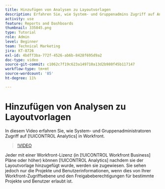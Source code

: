 ```yaml
---
title: Hinzufügen von Analysen zu Layoutvorlagen
description: Erfahren Sie, wie System- und Gruppenadmins Zugriff auf Analytics gewähren.
activity: use
feature: Reports and Dashboards
thumbnail: 335045.png
type: Tutorial
role: Admin
level: Beginner
team: Technical Marketing
jira: KT-8726
exl-id: 4bdff3ba-772f-4526-ab6b-8428f695d9a2
doc-type: video
source-git-commit: c1062c7f19c623a149710a13d2b980f45b117147
workflow-type: tm+mt
source-wordcount: '85'
ht-degree: 11%

---
```


# Hinzufügen von Analysen zu Layoutvorlagen

In diesem Video erfahren Sie, wie System- und Gruppenadministratoren Zugriff auf [!UICONTROL Analytics] in Workfront.


>[!VIDEO](https://video.tv.adobe.com/v/335045/?quality=12&learn=on)

Jeder mit einer Workfront-Lizenz (in [!UICONTROL Workfront Business] Pläne oder höher) können [!UICONTROL Analytics] nachdem sie der Layoutvorlage hinzugefügt wurde, werden sie zugewiesen. Sie sehen jedoch nur die Projekte und Benutzerinformationen, wenn dies von Ihrer Workfront-Zugriffsebene und den Freigabeberechtigungen für bestimmte Projekte und Benutzer erlaubt ist.
